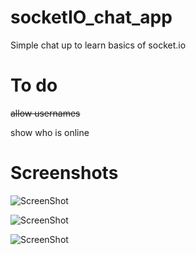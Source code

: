 # socketIO_chat_app

Simple chat up to learn basics of socket.io

# To do
~~allow usernames~~

show who is online

# Screenshots

![ScreenShot](https://raw.github.com/amac714/socketio_chat_app/master/chat0.png)

![ScreenShot](https://raw.github.com/amac714/socketio_chat_app/master/chat1.png)

![ScreenShot](https://raw.github.com/amac714/socketio_chat_app/master/chat2.png)
